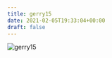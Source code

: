 ```yaml
---
title: gerry15
date: 2021-02-05T19:33:04+00:00
draft: false
---
```


![gerry15](/images/1985?.JPG)

